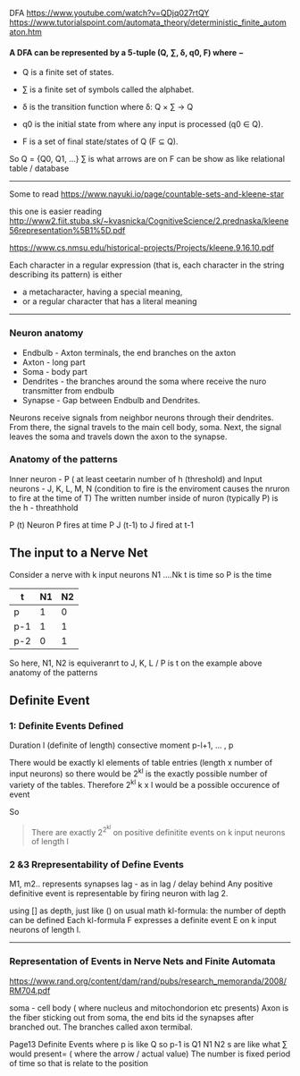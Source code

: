 

DFA 
https://www.youtube.com/watch?v=QDjq027rtQY
https://www.tutorialspoint.com/automata_theory/deterministic_finite_automaton.htm

#### A DFA can be represented by a 5-tuple (Q, ∑, δ, q0, F) where −

- Q is a finite set of states.

- ∑ is a finite set of symbols called the alphabet.

- δ is the transition function where δ: Q × ∑ → Q

- q0 is the initial state from where any input is processed (q0 ∈ Q).

- F is a set of final state/states of Q (F ⊆ Q).

So 
Q = {Q0, Q1, ...}
∑ is what arrows are on 
F can be show as like relational table / database

****
Some to read
https://www.nayuki.io/page/countable-sets-and-kleene-star

this one is easier reading
http://www2.fiit.stuba.sk/~kvasnicka/CognitiveScience/2.prednaska/kleene56representation%5B1%5D.pdf

https://www.cs.nmsu.edu/historical-projects/Projects/kleene.9.16.10.pdf


Each character in a regular expression (that is, each character in the string describing its pattern) 
is either 
- a metacharacter, having a special meaning, 
- or a regular character that has a literal meaning


****


### Neuron anatomy

- Endbulb - Axton terminals, the end branches on the axton
- Axton - long part
- Soma - body part
- Dendrites - the branches around the soma where receive the nuro transmitter from endbulb
- Synapse - Gap between Endbulb and Dendrites.

Neurons receive signals from neighbor neurons through their dendrites. From there, the signal travels to the main cell body,  soma. Next, the signal leaves the soma and travels down the axon to the synapse.

### Anatomy of the patterns

Inner neuron - P ( at least ceetarin number of h (threshold) and 
Input neurons - J, K, L, M, N (condition to fire is the enviroment causes the nruron to fire at the time of T)
The written number inside of nuron (typically P) is the h - threathhold

P (t) Neuron P fires at time P
J (t-1) to J fired at t-1 

## The input to a Nerve Net

Consider a nerve with k input neurons N1 ....Nk
t is time so P is the time 

| t  | N1 |N2 |
| ----- | ------ |------ |
| p    | 1  | 0  |
| p-1  | 1  | 1  |
| p-2  | 0  | 1  |


So here, N1, N2 is equiveranrt to J, K, L / P is t on the example above anatomy of the patterns

## Definite Event

### 1: Definite Events Defined

Duration l (definite of length)
consective moment p-l+1, ... , p

There would be exactly kl elements of table entries (length x number of input neurons)
so there would be 2<sup>kl</sup> is the exactly possible number of variety of the tables.
Therefore 2<sup>kl</sup> k x l would be a possible occurence of  event

So
> There are exactly 2<sup>2<sup>kl</sup></sup> on positive definitite events on k input neurons of length l

### 2 &3 Rrepresentability of Define Events
M1, m2.. represents synapses
lag - as in lag / delay behind
Any positive definitive event is representable by firing neuron with lag 2.

using [] as depth, just like () on usual math
kl-formula: the number of depth can be defined 
Each kl-formula F expresses a definite event E on k input neurons of length l.

***

 


### Representation of Events in Nerve Nets and Finite Automata
https://www.rand.org/content/dam/rand/pubs/research_memoranda/2008/RM704.pdf

soma - cell body ( where nucleus and mitochondorion etc presents)
Axon is the fiber sticking out from soma, the end bits id the synapses after branched out.
The branches called axon termibal.

Page13 Definite Events
where p is like Q so p-1 is Q1
N1 N2 s are like what ∑ would present= ( where the arrow / actual value) 
The number is fixed period of time so that is relate to the position

